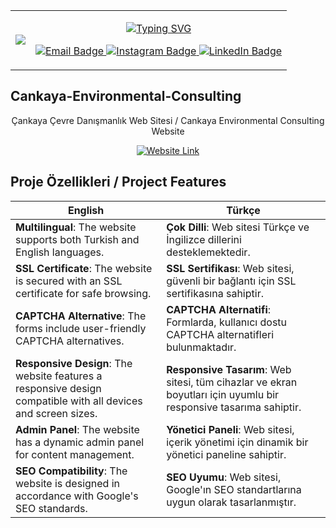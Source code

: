 <!-- ![Banner](https://cankayacevre.com/assets/uploads/6565b2b88c505170116370445.png) -->

<table>
   <tr>
      <td>
         <img src="https://cankayacevre.com/assets/uploads/6565b2b88c505170116370445.png" />
      </td>
      <td>
         <p align="center">
  <a href="https://git.io/typing-svg"><img src="https://readme-typing-svg.demolab.com?font=Fira+Code&weight=600&size=25&pause=1500&color=FFFFFF&center=true&vCenter=true&random=false&width=435&lines=Hello%2C+I+am+Erdem+Karao%C4%9Flu;Merhaba%2C+Ben+Erdem+Karao%C4%9Flu" alt="Typing SVG" /></a>
</p>

<!-- İletişim Bilgileri -->
<p align="center">
  <!-- E-Mail Bağlantısı -->
  <a href="mailto:erdemkaraogllu@gmail.com?subject=[GitHub]%20Contact">
    <img src="https://img.shields.io/badge/e‑mail-D14836.svg?style=for-the-badge&logo=GMail&logoColor=white" alt="Email Badge" />
  </a>
  
  <!-- Instagram Bağlantısı -->
  <a href="https://instagram.com/erdemkaraogllu">
    <img src="https://img.shields.io/badge/instagram-E4405F.svg?style=for-the-badge&logo=instagram&logoColor=white" alt="Instagram Badge" />
  </a>

  <!-- LinkedIn Bağlantısı -->
  <a href="https://www.linkedin.com/in/erdem-karao%C4%9Flu-b6843124a/">
    <img src="https://img.shields.io/badge/linkedin-0077B5.svg?style=for-the-badge&logo=linkedin&logoColor=white" alt="LinkedIn Badge" />
  </a>
</p>
      </td>
   </tr>
</table>

   ## Cankaya-Environmental-Consulting

<p align="center">
   Çankaya Çevre Danışmanlık Web Sitesi / Cankaya Environmental Consulting Website
</p>

<!-- Web Site Linki -->
<p align="center">
<a href="https://cankayacevre.com/">
  <img src="https://img.shields.io/badge/cankayacevre.com-E4405F.svg?style=for-the-badge&logo=Website&logoColor=white" alt="Website Link" />
</a>
</p>

## Proje Özellikleri / Project Features

| English | Türkçe |
| ------- | ------ |
| **Multilingual**: The website supports both Turkish and English languages. | **Çok Dilli**: Web sitesi Türkçe ve İngilizce dillerini desteklemektedir. |
| **SSL Certificate**: The website is secured with an SSL certificate for safe browsing. | **SSL Sertifikası**: Web sitesi, güvenli bir bağlantı için SSL sertifikasına sahiptir. |
| **CAPTCHA Alternative**: The forms include user-friendly CAPTCHA alternatives. | **CAPTCHA Alternatifi**: Formlarda, kullanıcı dostu CAPTCHA alternatifleri bulunmaktadır. |
| **Responsive Design**: The website features a responsive design compatible with all devices and screen sizes. | **Responsive Tasarım**: Web sitesi, tüm cihazlar ve ekran boyutları için uyumlu bir responsive tasarıma sahiptir. |
| **Admin Panel**: The website has a dynamic admin panel for content management. | **Yönetici Paneli**: Web sitesi, içerik yönetimi için dinamik bir yönetici paneline sahiptir. |
| **SEO Compatibility**: The website is designed in accordance with Google's SEO standards. | **SEO Uyumu**: Web sitesi, Google'ın SEO standartlarına uygun olarak tasarlanmıştır. |
